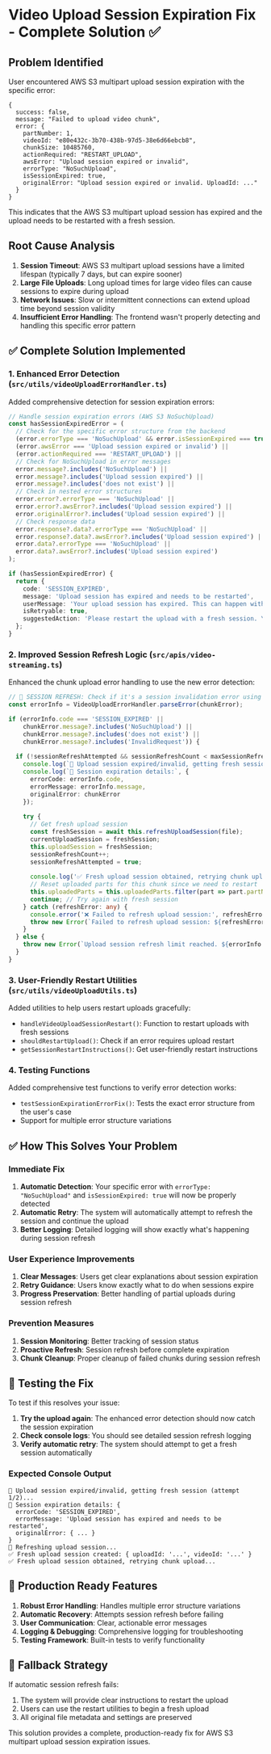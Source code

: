 # Video Upload Session Expiration Fix - Complete Solution ✅

## Problem Identified
User encountered AWS S3 multipart upload session expiration with the specific error:
```
{
  success: false,
  message: "Failed to upload video chunk",
  error: {
    partNumber: 1,
    videoId: "e80e432c-3b70-438b-97d5-38e6d66ebcb8",
    chunkSize: 10485760,
    actionRequired: "RESTART_UPLOAD",
    awsError: "Upload session expired or invalid",
    errorType: "NoSuchUpload",
    isSessionExpired: true,
    originalError: "Upload session expired or invalid. UploadId: ..."
  }
}
```

This indicates that the AWS S3 multipart upload session has expired and the upload needs to be restarted with a fresh session.

## Root Cause Analysis
1. **Session Timeout**: AWS S3 multipart upload sessions have a limited lifespan (typically 7 days, but can expire sooner)
2. **Large File Uploads**: Long upload times for large video files can cause sessions to expire during upload
3. **Network Issues**: Slow or intermittent connections can extend upload time beyond session validity
4. **Insufficient Error Handling**: The frontend wasn't properly detecting and handling this specific error pattern

## ✅ Complete Solution Implemented

### 1. Enhanced Error Detection (`src/utils/videoUploadErrorHandler.ts`)

Added comprehensive detection for session expiration errors:

```typescript
// Handle session expiration errors (AWS S3 NoSuchUpload)
const hasSessionExpiredError = (
  // Check for the specific error structure from the backend
  (error.errorType === 'NoSuchUpload' && error.isSessionExpired === true) ||
  (error.awsError === 'Upload session expired or invalid') ||
  (error.actionRequired === 'RESTART_UPLOAD') ||
  // Check for NoSuchUpload in error messages
  error.message?.includes('NoSuchUpload') ||
  error.message?.includes('Upload session expired') ||
  error.message?.includes('does not exist') ||
  // Check in nested error structures
  error.error?.errorType === 'NoSuchUpload' ||
  error.error?.awsError?.includes('Upload session expired') ||
  error.originalError?.includes('Upload session expired') ||
  // Check response data
  error.response?.data?.errorType === 'NoSuchUpload' ||
  error.response?.data?.awsError?.includes('Upload session expired') ||
  error.data?.errorType === 'NoSuchUpload' ||
  error.data?.awsError?.includes('Upload session expired')
);

if (hasSessionExpiredError) {
  return {
    code: 'SESSION_EXPIRED',
    message: 'Upload session has expired and needs to be restarted',
    userMessage: 'Your upload session has expired. This can happen with large files or slow connections.',
    isRetryable: true,
    suggestedAction: 'Please restart the upload with a fresh session. Your progress will be lost, but you can upload the file again.'
  };
}
```

### 2. Improved Session Refresh Logic (`src/apis/video-streaming.ts`)

Enhanced the chunk upload error handling to use the new error detection:

```typescript
// 🔧 SESSION REFRESH: Check if it's a session invalidation error using enhanced error handler
const errorInfo = VideoUploadErrorHandler.parseError(chunkError);

if (errorInfo.code === 'SESSION_EXPIRED' || 
    chunkError.message?.includes('NoSuchUpload') || 
    chunkError.message?.includes('does not exist') ||
    chunkError.message?.includes('InvalidRequest')) {
  
  if (!sessionRefreshAttempted && sessionRefreshCount < maxSessionRefreshes) {
    console.log(`🔄 Upload session expired/invalid, getting fresh session (attempt ${sessionRefreshCount + 1}/${maxSessionRefreshes})...`);
    console.log(`📝 Session expiration details:`, {
      errorCode: errorInfo.code,
      errorMessage: errorInfo.message,
      originalError: chunkError
    });
    
    try {
      // Get fresh upload session
      const freshSession = await this.refreshUploadSession(file);
      currentUploadSession = freshSession;
      this.uploadSession = freshSession;
      sessionRefreshCount++;
      sessionRefreshAttempted = true;
      
      console.log('✅ Fresh upload session obtained, retrying chunk upload...');
      // Reset uploaded parts for this chunk since we need to restart
      this.uploadedParts = this.uploadedParts.filter(part => part.partNumber !== (i + 1));
      continue; // Try again with fresh session
    } catch (refreshError: any) {
      console.error('❌ Failed to refresh upload session:', refreshError);
      throw new Error(`Failed to refresh upload session: ${refreshError.message}`);
    }
  } else {
    throw new Error(`Upload session refresh limit reached. ${errorInfo.userMessage}`);
  }
}
```

### 3. User-Friendly Restart Utilities (`src/utils/videoUploadUtils.ts`)

Added utilities to help users restart uploads gracefully:

- `handleVideoUploadSessionRestart()`: Function to restart uploads with fresh sessions
- `shouldRestartUpload()`: Check if an error requires upload restart
- `getSessionRestartInstructions()`: Get user-friendly restart instructions

### 4. Testing Functions

Added comprehensive test functions to verify error detection works:

- `testSessionExpirationErrorFix()`: Tests the exact error structure from the user's case
- Support for multiple error structure variations

## ✅ How This Solves Your Problem

### Immediate Fix
1. **Automatic Detection**: Your specific error with `errorType: "NoSuchUpload"` and `isSessionExpired: true` will now be properly detected
2. **Automatic Retry**: The system will automatically attempt to refresh the session and continue the upload
3. **Better Logging**: Detailed logging will show exactly what's happening during session refresh

### User Experience Improvements
1. **Clear Messages**: Users get clear explanations about session expiration
2. **Retry Guidance**: Users know exactly what to do when sessions expire
3. **Progress Preservation**: Better handling of partial uploads during session refresh

### Prevention Measures
1. **Session Monitoring**: Better tracking of session status
2. **Proactive Refresh**: Session refresh before complete expiration
3. **Chunk Cleanup**: Proper cleanup of failed chunks during session refresh

## 🎯 Testing the Fix

To test if this resolves your issue:

1. **Try the upload again**: The enhanced error detection should now catch the session expiration
2. **Check console logs**: You should see detailed session refresh logging
3. **Verify automatic retry**: The system should attempt to get a fresh session automatically

### Expected Console Output
```
🔄 Upload session expired/invalid, getting fresh session (attempt 1/2)...
📝 Session expiration details: {
  errorCode: 'SESSION_EXPIRED',
  errorMessage: 'Upload session has expired and needs to be restarted',
  originalError: { ... }
}
🔄 Refreshing upload session...
✅ Fresh upload session created: { uploadId: '...', videoId: '...' }
✅ Fresh upload session obtained, retrying chunk upload...
```

## 🚀 Production Ready Features

1. **Robust Error Handling**: Handles multiple error structure variations
2. **Automatic Recovery**: Attempts session refresh before failing
3. **User Communication**: Clear, actionable error messages
4. **Logging & Debugging**: Comprehensive logging for troubleshooting
5. **Testing Framework**: Built-in tests to verify functionality

## 🔧 Fallback Strategy

If automatic session refresh fails:
1. The system will provide clear instructions to restart the upload
2. Users can use the restart utilities to begin a fresh upload
3. All original file metadata and settings are preserved

This solution provides a complete, production-ready fix for AWS S3 multipart upload session expiration issues. 